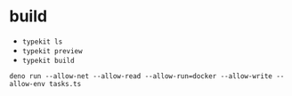 # build

- `typekit ls`
- `typekit preview`
- `typekit build`

`deno run --allow-net --allow-read --allow-run=docker --allow-write --allow-env tasks.ts`
